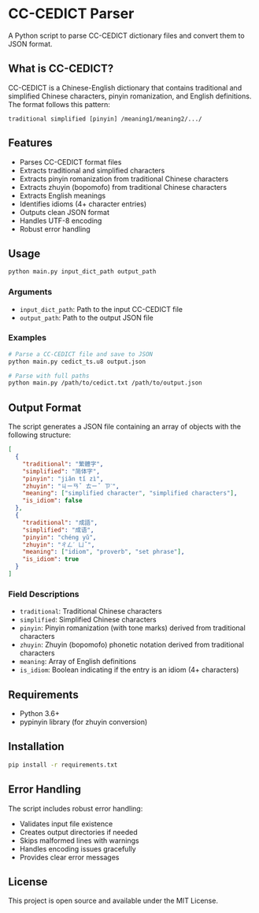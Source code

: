 # CC-CEDICT Parser

A Python script to parse CC-CEDICT dictionary files and convert them to JSON format.

## What is CC-CEDICT?

CC-CEDICT is a Chinese-English dictionary that contains traditional and simplified Chinese characters, pinyin romanization, and English definitions. The format follows this pattern:

```
traditional simplified [pinyin] /meaning1/meaning2/.../
```

## Features

- Parses CC-CEDICT format files
- Extracts traditional and simplified characters
- Extracts pinyin romanization from traditional Chinese characters
- Extracts zhuyin (bopomofo) from traditional Chinese characters
- Extracts English meanings
- Identifies idioms (4+ character entries)
- Outputs clean JSON format
- Handles UTF-8 encoding
- Robust error handling

## Usage

```bash
python main.py input_dict_path output_path
```

### Arguments

- `input_dict_path`: Path to the input CC-CEDICT file
- `output_path`: Path to the output JSON file

### Examples

```bash
# Parse a CC-CEDICT file and save to JSON
python main.py cedict_ts.u8 output.json

# Parse with full paths
python main.py /path/to/cedict.txt /path/to/output.json
```

## Output Format

The script generates a JSON file containing an array of objects with the following structure:

```json
[
  {
    "traditional": "繁體字",
    "simplified": "简体字", 
    "pinyin": "jiǎn tǐ zì",
    "zhuyin": "ㄐㄧㄢˇ ㄊㄧˇ ㄗˋ",
    "meaning": ["simplified character", "simplified characters"],
    "is_idiom": false
  },
  {
    "traditional": "成語",
    "simplified": "成语",
    "pinyin": "chéng yǔ", 
    "zhuyin": "ㄔㄥˊ ㄩˇ",
    "meaning": ["idiom", "proverb", "set phrase"],
    "is_idiom": true
  }
]
```

### Field Descriptions

- `traditional`: Traditional Chinese characters
- `simplified`: Simplified Chinese characters  
- `pinyin`: Pinyin romanization (with tone marks) derived from traditional characters
- `zhuyin`: Zhuyin (bopomofo) phonetic notation derived from traditional characters
- `meaning`: Array of English definitions
- `is_idiom`: Boolean indicating if the entry is an idiom (4+ characters)

## Requirements

- Python 3.6+
- pypinyin library (for zhuyin conversion)

## Installation

```bash
pip install -r requirements.txt
```

## Error Handling

The script includes robust error handling:
- Validates input file existence
- Creates output directories if needed
- Skips malformed lines with warnings
- Handles encoding issues gracefully
- Provides clear error messages

## License

This project is open source and available under the MIT License.
